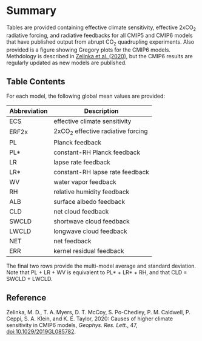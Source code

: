 # Summary
Tables are provided containing effective climate sensitivity, effective 2xCO<sub>2</sub> radiative forcing, and radiative feedbacks for all CMIP5 and CMIP6 models that have published output from abrupt CO<sub>2</sub> quadrupling experiments. Also provided is a figure showing Gregory plots for the CMIP6 models. Methdology is described in [Zelinka et al. (2020)](https://agupubs.onlinelibrary.wiley.com/doi/10.1029/2019GL085782), but the CMIP6 results are regularly updated as new models are published.

## Table Contents
For each model, the following global mean values are provided:

| Abbreviation  | Description  |
| ------------- |-------------|
| ECS       | effective climate sensitivity |
| ERF2x     | 2xCO<sub>2</sub> effective radiative forcing |      
| PL        | Planck feedback |
| PL*        | constant-RH Planck feedback |
| LR        | lapse rate feedback |
| LR*        | constant-RH lapse rate feedback |
| WV        | water vapor feedback |
| RH        | relative humidity feedback |
| ALB        | surface albedo feedback |
| CLD        | net cloud feedback |
| SWCLD        | shortwave cloud feedback |
| LWCLD        | longwave cloud feedback |
| NET        | net feedback |
| ERR        | kernel residual feedback |

The final two rows provide the multi-model average and standard deviation. Note that PL + LR + WV is equivalent to PL* + LR* + RH, and that CLD = SWCLD + LWCLD.

## Reference
Zelinka, M. D., T. A. Myers, D. T. McCoy, S. Po-Chedley, P. M. Caldwell, P. Ceppi, S. A. Klein, and K. E. Taylor, 2020: Causes of higher climate sensitivity in CMIP6 models, <em>Geophys. Res. Lett.</em>, 47, [doi:10.1029/2019GL085782](https://agupubs.onlinelibrary.wiley.com/doi/10.1029/2019GL085782).
